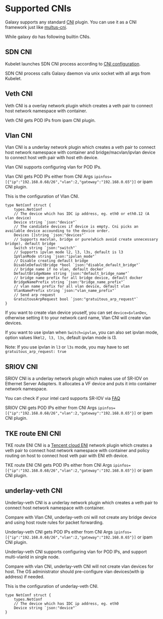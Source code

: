 # Supported CNIs

Galaxy supports any standard [CNI](https://github.com/containernetworking/cni) plugin. You can use it as a CNI framework just like [multus-cni](https://github.com/intel/multus-cni).

While galaxy do has following builtin CNIs.

## SDN CNI

Kubelet launches SDN CNI process according to [CNI configuration](../yaml/galaxy.yaml).

SDN CNI process calls Galaxy daemon via unix socket with all args from Kubelet.

## Veth CNI

Veth CNI is a overlay network plugin which creates a veth pair to connect host network namespace with container.

Veth CNI gets POD IPs from ipam CNI plugin.

## Vlan CNI

Vlan CNI is a underlay network plugin which creates a veth pair to connect host network namespace with container and bridge/macvlan/ipvlan
device to connect host veth pair with host eth device.

Vlan CNI supports configuring vlan for POD IPs.

Vlan CNI gets POD IPs either from CNI Args `ipinfos=[{"ip":"192.168.0.68/26","vlan":2,"gateway":"192.168.0.65"}]` or ipam CNI plugin.

This is the configuration of Vlan CNI.

```golang
type NetConf struct {
	types.NetConf
	// The device which has IDC ip address, eg. eth0 or eth0.12 (A vlan device)
	Device string `json:"device"`
	// The candidate devices if device is empty. Cni picks an available device accounding to the device order.
	Devices []string `json:"devices"`
	// Supports macvlan, bridge or pure(which avoid create unnecessary bridge), default bridge
	Switch string `json:"switch"`
	// Supports ipvlan mode l2, l3, l3s, default is l3
	IpVlanMode string `json:"ipvlan_mode"`
	// Disable creating default bridge
	DisableDefaultBridge *bool `json:"disable_default_bridge"`
	// bridge name if no vlan, default docker
	DefaultBridgeName string `json:"default_bridge_name"`
	// bridge name prefix for all bridge device, default docker
	BridgeNamePrefix string `json:"bridge_name_prefix"`
	// vlan name prefix for all vlan device, default vlan
	VlanNamePrefix string `json:"vlan_name_prefix"`
    // Send arp request
    GratuitousArpRequest bool `json:"gratuitous_arp_request"`
}
```

If you want to create vlan device youself, you can set `device=$vlanDev`, otherwise setting it to your network card name, Vlan CNI will create vlan devices.

If you want to use ipvlan when `Switch=ipvlan`, you can also set ipvlan mode, option values like`l2, l3, l3s`, default ipvlan mode is l3.

Note: If you use ipvlan in `l3` or `l3s` mode, you may have to set `gratuitous_arp_request: true`

## SRIOV CNI

SRIOV CNI is a underlay network plugin which makes use of SR-IOV on Ethernet Server Adapters. It allocates a VF device and puts it into
container network namespace.

You can check if your intel card supports SR-IOV via [FAQ](https://www.intel.com/content/www/us/en/support/articles/000005722/network-and-i-o/ethernet-products.html)

SRIOV CNI gets POD IPs either from CNI Args `ipinfos=[{"ip":"192.168.0.68/26","vlan":2,"gateway":"192.168.0.65"}]` or ipam CNI plugin.

## TKE route ENI CNI

TKE route ENI CNI is a [Tencent cloud ENI](https://cloud.tencent.com/product/eni) network plugin which creates a veth pair to connect host network namespace with container
and policy routing on host to connect host veth pair with ENI eth device.

TKE route ENI CNI gets POD IPs either from CNI Args `ipinfos=[{"ip":"192.168.0.68/26","vlan":2,"gateway":"192.168.0.65"}]` or ipam CNI plugin.

## underlay-veth CNI

Underlay-veth CNI is a underlay network plugin which creates a veth pair to connect host network namespace with container.
 
Compare with Vlan CNI, underlay-veth cni will not create any bridge device and using host route rules for packet forwarding.

Underlay-veth CNI gets POD IPs either from CNI Args `ipinfos=[{"ip":"192.168.0.68/26","vlan":2,"gateway":"192.168.0.65"}]` or ipam CNI plugin.

Underlay-veth CNI supports configuring vlan for POD IPs, and support multi-vlanId in single node.

Compare with vlan CNI, underlay-veth CNI will not create vlan devices for host. The OS administrator should pre-configure vlan devices(with ip address) if needed.

This is the configuration of underlay-veth CNI.

```golang
type NetConf struct {
	types.NetConf
	// The device which has IDC ip address, eg. eth0
	Device string `json:"device"`
}
```
